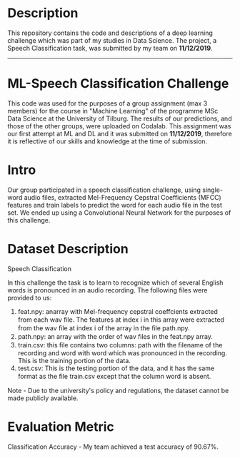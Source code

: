 # Description
This repository contains the code and descriptions of a deep learning challenge which was part of my studies in Data Science. The project, a Speech Classification task, was submitted by my team on **11/12/2019**.

----------------------------------------------------------------------------------------------------------------------------------------

# ML-Speech Classification Challenge
This code was used for the purposes of a group assignment (max 3 members) for the course in "Machine Learning" of the programme MSc Data Science at the University of Tilburg. The results of our predictions, and those of the other groups, were uploaded on Codalab. This assignment was our first attempt at ML and DL and it was submitted on **11/12/2019**, therefore it is reflective of our skills and knowledge at the time of submission.

# Intro
Our group participated in a speech classification challenge, using single-word audio files, extracted Mel-Frequency Cepstral Coefficients (MFCC) features and train labels to predict the word for each audio file in the test set. We ended up using a Convolutional Neural Network for the purposes of this challenge.                                       

# Dataset Description
Speech Classification

In this challenge the task is to learn to recognize which of several English words is pronounced in an audio recording. 
The following files were provided to us: 
1. feat.npy: anarray with Mel-frequency cepstral coeffcients extracted from each wav ﬁle. The features at index i in this array were extracted from the wav ﬁle at index i of the array in the ﬁle path.npy.
2. path.npy: an array with the order of wav ﬁles in the feat.npy array.
3. train.csv: this ﬁle contains two columns: path with the ﬁlename of the recording and word with word which was pronounced in the recording. This is the training portion of the data.
4. test.csv: This is the testing portion of the data, and it has the same format as the ﬁle train.csv except that the column word is absent.

Note - Due to the university's policy and regulations, the dataset cannot be made publicly available.

# Evaluation Metric
Classification Accuracy - My team achieved a test accuracy of 90.67%.
